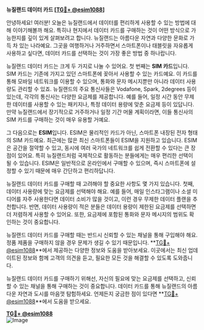 **뉴질랜드 데이터 카드 [[TG💪+ @esim1088](https://t.me/s/esim1088)]**

안녕하세요! 여러분! 오늘은 뉴질랜드에서 데이터를 편리하게 사용할 수 있는 방법에 대해 이야기해볼까 해요. 특히나 현지에서 데이터 카드를 구매하는 것이 어떤 방식으로 가능한지를 깊이 있게 살펴보려고 합니다. 뉴질랜드는 아름다운 자연과 다양한 문화로 가득 차 있는 나라예요. 그곳을 여행하거나 거주하면서 스마트폰이나 태블릿을 자유롭게 사용하고 싶다면, 데이터 카드를 선택하는 것이 가장 좋은 방법 중 하나랍니다.

뉴질랜드 데이터 카드는 크게 두 가지로 나눌 수 있어요. 첫 번째는 **SIM 카드**입니다. SIM 카드는 기존에 가지고 있던 스마트폰에 꽂아서 사용할 수 있는 카드예요. 이 카드를 통해 모바일 네트워크를 이용할 수 있으며, 통화와 문자 메시지뿐만 아니라 데이터 사용량도 관리할 수 있죠. 뉴질랜드의 주요 통신사들은 Vodafone, Spark, 2degrees 등이 있는데, 각각의 통신사는 다양한 요금제를 제공합니다. 예를 들어, 일정 시간 동안 무제한 데이터를 사용할 수 있는 패키지나, 특정 데이터 용량에 맞춘 요금제 등이 있답니다. 만약 뉴질랜드에서 장기적으로 거주하거나 일정 기간 머물 계획이라면, 이들 통신사의 SIM 카드를 구매하는 것이 매우 유용할 거예요.

그 다음으로는 **ESIM**입니다. ESIM은 물리적인 카드가 아닌, 스마트폰 내장된 전자 형태의 SIM 카드예요. 최근에는 많은 최신 스마트폰들이 ESIM을 지원하고 있습니다. ESIM은 공간을 절약할 수 있고, 동시에 여러 국가의 네트워크를 쉽게 전환할 수 있다는 큰 장점이 있어요. 특히 뉴질랜드처럼 국제적으로 활동하는 분들에게는 매우 편리한 선택이 될 수 있습니다. ESIM은 일반적으로 온라인에서 구매할 수 있으며, 즉시 스마트폰에 설정할 수 있기 때문에 매우 간단하고 편리하답니다.

뉴질랜드 데이터 카드를 구매할 때 고려해야 할 중요한 사항도 몇 가지 있습니다. 첫째, 데이터 사용량에 맞는 요금제를 선택해야 해요. 예를 들어, 매일 인스타그램이나 소셜 미디어를 자주 사용한다면 데이터 소비가 많을 것이고, 이런 경우 무제한 데이터 플랜을 추천합니다. 반면, 데이터 사용량이 적은 분들은 데이터 용량이 제한된 요금제를 선택하면 더 저렴하게 사용할 수 있어요. 또한, 요금제에 포함된 통화와 문자 메시지의 범위도 확인하는 것이 중요합니다.

뉴질랜드 데이터 카드를 구매할 때는 반드시 신뢰할 수 있는 채널을 통해 구입해야 해요. 정품 제품을 구매하지 않을 경우 문제가 생길 수 있기 때문입니다. **[TG💪+ @esim1088](https://t.me/s/esim1088)**에서 제공하는 다양한 정보와 도움을 받아보세요. 이곳에서는 최신 업데이트된 정보와 함께 고객의 의견을 듣고, 필요한 모든 것을 해결할 수 있도록 도와줍니다.

뉴질랜드 데이터 카드를 구매하기 위해선, 자신의 필요에 맞는 요금제를 선택하고, 신뢰할 수 있는 채널을 통해 구매하는 것이 중요합니다. 데이터 카드를 통해 뉴질랜드의 아름다운 자연과 도시를 마음껏 탐험하세요. 언제든지 궁금한 점이 있다면 **[TG💪+ @esim1088](https://t.me/s/esim1088)**에서 도움을 받으세요.

**[TG💪+ @esim1088](https://t.me/s/esim1088)**  
![Image](https://i.postimg.cc/Y0z9fWf4/image.png)
